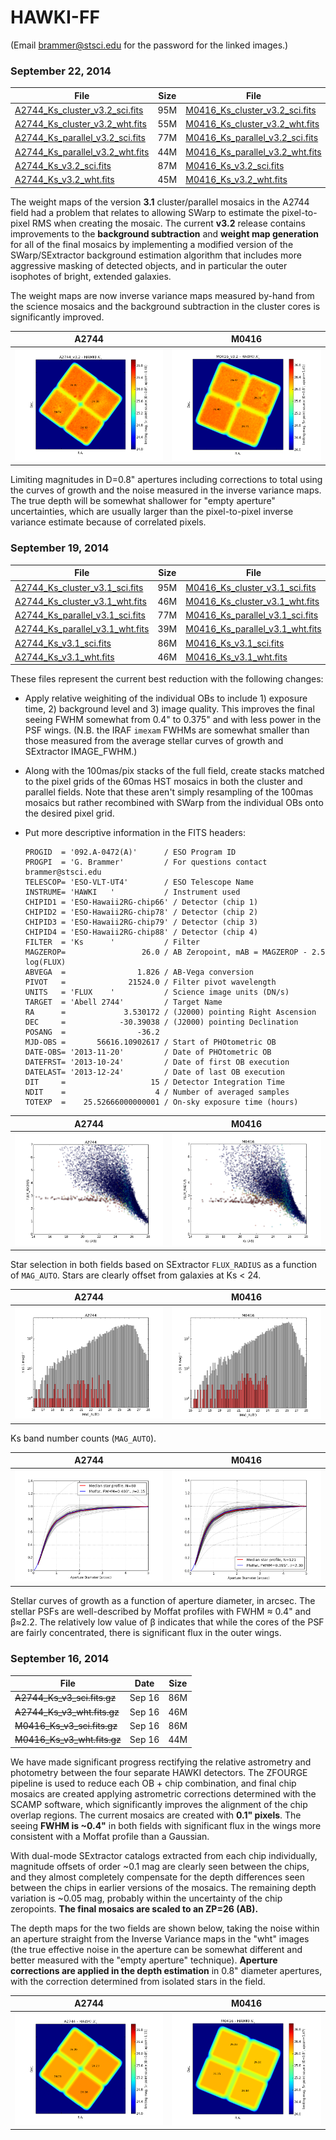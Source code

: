 HAWKI-FF
========

(Email brammer@stsci.edu for the password for the linked images.)

### September 22, 2014

|File            |  Size  |File            |  Size  |
|--------------- | ------ |--------------- | ------ |
|[A2744_Ks_cluster_v3.2_sci.fits](http://www.stsci.edu/~brammer/HFF/Stack/v3.2/A2744_Ks_cluster_v3.2_sci.fits.gz) | 95M |	[M0416_Ks_cluster_v3.2_sci.fits](http://www.stsci.edu/~brammer/HFF/Stack/v3.2/M0416_Ks_cluster_v3.2_sci.fits.gz) | 67M |
|[A2744_Ks_cluster_v3.2_wht.fits](http://www.stsci.edu/~brammer/HFF/Stack/v3.2/A2744_Ks_cluster_v3.2_wht.fits.gz) | 55M |	[M0416_Ks_cluster_v3.2_wht.fits](http://www.stsci.edu/~brammer/HFF/Stack/v3.2/M0416_Ks_cluster_v3.2_wht.fits.gz) | 38M |
|[A2744_Ks_parallel_v3.2_sci.fits](http://www.stsci.edu/~brammer/HFF/Stack/v3.2/A2744_Ks_parallel_v3.2_sci.fits.gz) | 77M |	[M0416_Ks_parallel_v3.2_sci.fits](http://www.stsci.edu/~brammer/HFF/Stack/v3.2/M0416_Ks_parallel_v3.2_sci.fits.gz) | 81M |
|[A2744_Ks_parallel_v3.2_wht.fits](http://www.stsci.edu/~brammer/HFF/Stack/v3.2/A2744_Ks_parallel_v3.2_wht.fits.gz) | 44M |	[M0416_Ks_parallel_v3.2_wht.fits](http://www.stsci.edu/~brammer/HFF/Stack/v3.2/M0416_Ks_parallel_v3.2_wht.fits.gz) | 45M |
|[A2744_Ks_v3.2_sci.fits](http://www.stsci.edu/~brammer/HFF/Stack/v3.2/A2744_Ks_v3.2_sci.fits.gz) | 87M |	[M0416_Ks_v3.2_sci.fits](http://www.stsci.edu/~brammer/HFF/Stack/v3.2/M0416_Ks_v3.2_sci.fits.gz) | 86M |
|[A2744_Ks_v3.2_wht.fits](http://www.stsci.edu/~brammer/HFF/Stack/v3.2/A2744_Ks_v3.2_wht.fits.gz) | 45M |	[M0416_Ks_v3.2_wht.fits](http://www.stsci.edu/~brammer/HFF/Stack/v3.2/M0416_Ks_v3.2_wht.fits.gz) | 53M |

The weight maps of the version **3.1** cluster/parallel mosaics in the A2744 field had a problem that relates to allowing SWarp to estimate the pixel-to-pixel RMS when creating the mosaic.  The current **v3.2** release contains improvements to the **background subtraction** and **weight map generation** for all of the final mosaics by implementing a modified version of the SWarp/SExtractor background estimation algorithm that includes more aggressive masking of detected objects, and in particular the outer isophotes of bright, extended galaxies.  

The weight maps are now inverse variance maps measured by-hand from the science mosaics and the background subtraction in the cluster cores is significantly improved.

| A2744 |  M0416 |
| ----- | ------ |
| ![A2744 Stars](https://raw.githubusercontent.com/gbrammer/HAWKI-FF/master/Doc/A2744_limiting_mag_v3.2.png) | ![M0416 Stars](https://raw.githubusercontent.com/gbrammer/HAWKI-FF/master/Doc/M0416_limiting_mag_v3.2.png) |

Limiting magnitudes in D=0.8" apertures including corrections to total using the curves of growth and the noise measured in the inverse variance maps.  The true depth will be somewhat shallower for "empty aperture" uncertainties, which are usually larger than the pixel-to-pixel inverse variance estimate because of correlated pixels.



### September 19, 2014

|File            |  Size  |File            |  Size  |
|--------------- | ------ |--------------- | ------ |
|[A2744_Ks_cluster_v3.1_sci.fits](http://www.stsci.edu/~brammer/HFF/Stack/v3.1/A2744_Ks_cluster_v3.1_sci.fits.gz) | 95M |	[M0416_Ks_cluster_v3.1_sci.fits](http://www.stsci.edu/~brammer/HFF/Stack/v3.1/M0416_Ks_cluster_v3.1_sci.fits.gz) | 67M |
|[A2744_Ks_cluster_v3.1_wht.fits](http://www.stsci.edu/~brammer/HFF/Stack/v3.1/A2744_Ks_cluster_v3.1_wht.fits.gz) | 46M |	[M0416_Ks_cluster_v3.1_wht.fits](http://www.stsci.edu/~brammer/HFF/Stack/v3.1/M0416_Ks_cluster_v3.1_wht.fits.gz) | 33M |
|[A2744_Ks_parallel_v3.1_sci.fits](http://www.stsci.edu/~brammer/HFF/Stack/v3.1/A2744_Ks_parallel_v3.1_sci.fits.gz) | 77M |	[M0416_Ks_parallel_v3.1_sci.fits](http://www.stsci.edu/~brammer/HFF/Stack/v3.1/M0416_Ks_parallel_v3.1_sci.fits.gz) | 81M |
|[A2744_Ks_parallel_v3.1_wht.fits](http://www.stsci.edu/~brammer/HFF/Stack/v3.1/A2744_Ks_parallel_v3.1_wht.fits.gz) | 39M |	[M0416_Ks_parallel_v3.1_wht.fits](http://www.stsci.edu/~brammer/HFF/Stack/v3.1/M0416_Ks_parallel_v3.1_wht.fits.gz) | 40M |
|[A2744_Ks_v3.1_sci.fits](http://www.stsci.edu/~brammer/HFF/Stack/v3.1/A2744_Ks_v3.1_sci.fits.gz) | 86M |	[M0416_Ks_v3.1_sci.fits](http://www.stsci.edu/~brammer/HFF/Stack/v3.1/M0416_Ks_v3.1_sci.fits.gz) | 86M |
|[A2744_Ks_v3.1_wht.fits](http://www.stsci.edu/~brammer/HFF/Stack/v3.1/A2744_Ks_v3.1_wht.fits.gz) | 46M |	[M0416_Ks_v3.1_wht.fits](http://www.stsci.edu/~brammer/HFF/Stack/v3.1/M0416_Ks_v3.1_wht.fits.gz) | 44M |

These files represent the current best reduction with the following changes:

* Apply relative weighiting of the individual OBs to include 1) exposure time, 2) background level and 3) image quality.  This improves the final seeing FWHM somewhat from 0.4" to 0.375" and with less power in the PSF wings.  (N.B. the IRAF `imexam` FWHMs are somewhat smaller than those measured from the average stellar curves of growth and SExtractor IMAGE_FWHM.)

* Along with the 100mas/pix stacks of the full field, create stacks matched to the pixel grids of the 60mas HST mosaics in both the cluster and parallel fields.  Note that these aren't simply resampling of the 100mas mosaics but rather recombined with SWarp from the individual OBs onto the desired pixel grid.

* Put more descriptive information in the FITS headers:
    
    ```
    PROGID  = '092.A-0472(A)'      / ESO Program ID
    PROGPI  = 'G. Brammer'         / For questions contact brammer@stsci.edu
    TELESCOP= 'ESO-VLT-UT4'        / ESO Telescope Name
    INSTRUME= 'HAWKI   '           / Instrument used
    CHIPID1 = 'ESO-Hawaii2RG-chip66' / Detector (chip 1)
    CHIPID2 = 'ESO-Hawaii2RG-chip78' / Detector (chip 2)
    CHIPID3 = 'ESO-Hawaii2RG-chip79' / Detector (chip 3)
    CHIPID4 = 'ESO-Hawaii2RG-chip88' / Detector (chip 4)
    FILTER  = 'Ks      '           / Filter
    MAGZEROP=                 26.0 / AB Zeropoint, mAB = MAGZEROP - 2.5 log(FLUX)
    ABVEGA  =                1.826 / AB-Vega conversion
    PIVOT   =              21524.0 / Filter pivot wavelength
    UNITS   = 'FLUX    '           / Science image units (DN/s)
    TARGET  = 'Abell 2744'         / Target Name
    RA      =             3.530172 / (J2000) pointing Right Ascension
    DEC     =            -30.39038 / (J2000) pointing Declination
    POSANG  =                -36.2
    MJD-OBS =       56616.10902617 / Start of PHOtometric OB
    DATE-OBS= '2013-11-20'         / Date of PHOtometric OB
    DATEFRST= '2013-10-24'         / Date of first OB execution
    DATELAST= '2013-12-24'         / Date of last OB execution
    DIT     =                   15 / Detector Integration Time
    NDIT    =                    4 / Number of averaged samples
    TOTEXP  =    25.52666000000001 / On-sky exposure time (hours)
    ```
    
| A2744 |  M0416 |
| ----- | ------ |
| ![A2744 Stars](https://raw.githubusercontent.com/gbrammer/HAWKI-FF/master/Doc/v3.1/A2744_star_selection.png) | ![M0416 Stars](https://raw.githubusercontent.com/gbrammer/HAWKI-FF/master/Doc/v3.1/M0416_star_selection.png) |

Star selection in both fields based on SExtractor `FLUX_RADIUS` as a function of `MAG_AUTO`. Stars are clearly offset from galaxies at Ks < 24.

| A2744 |  M0416 |
| ----- | ------ |
| ![A2744 Number Counts](https://raw.githubusercontent.com/gbrammer/HAWKI-FF/master/Doc/v3.1/A2744_number_counts.png) | ![M0416 Number Counts](https://raw.githubusercontent.com/gbrammer/HAWKI-FF/master/Doc/v3.1/M0416_number_counts.png) |

Ks band number counts (`MAG_AUTO`). 

| A2744 |  M0416 |
| ----- | ------ |
| ![A2744 CoG](https://raw.githubusercontent.com/gbrammer/HAWKI-FF/master/Doc/v3.1/A2744_apcorr.png) | ![M0416 CoG](https://raw.githubusercontent.com/gbrammer/HAWKI-FF/master/Doc/v3.1/M0416_apcorr.png) |

Stellar curves of growth as a function of aperture diameter, in arcsec. The stellar PSFs are well-described by Moffat profiles with FWHM &#x2248; 0.4" and &beta;&#x2248;2.2.  The relatively low value of &beta; indicates that while the cores of the PSF are fairly concentrated, there is significant flux in the outer wings.

### September 16, 2014

|      File            | Date   |  Size |
| -------------------- | ------ | ----- |
| ~~A2744_Ks_v3_sci.fits.gz~~ |  Sep 16 |  86M | 
| ~~A2744_Ks_v3_wht.fits.gz~~ |  Sep 16 |  46M | 
| ~~M0416_Ks_v3_sci.fits.gz~~ |  Sep 16 |  86M | 
| ~~M0416_Ks_v3_wht.fits.gz~~ |  Sep 16 |  44M | 


We have made significant progress rectifying the relative astrometry and photometry between the four separate HAWKI detectors.  The ZFOURGE pipeline is used to reduce each OB + chip combination, and final chip mosaics are created applying astrometric corrections determined with the SCAMP software, which significantly improves the alignment of the chip overlap regions.  The current mosaics are created with **0.1" pixels**.  The seeing **FWHM is ~0.4"** in both fields with significant flux in the wings more consistent with a Moffat profile than a Gaussian.
    
With dual-mode SExtractor catalogs extracted from each chip individually, magnitude offsets of order ~0.1 mag are clearly seen between the chips, and they almost completely compensate for the depth differences seen between the chips in earlier versions of the mosaics.  The remaining depth variation is ~0.05 mag, probably within the uncertainty of the chip zeropoints.  **The final mosaics are scaled to an ZP=26 (AB).**

The depth maps for the two fields are shown below, taking the noise within an aperture straight from the Inverse Variance maps in the "wht" images (the true effective noise in the aperture can be somewhat different and better measured with the "empty aperture" technique).  **Aperture corrections are applied in the depth estimation** in 0.8" diameter apertures, with the correction determined from isolated stars in the field.

| A2744 |  M0416 |
| ----- | ------ |
| ![A2744 Depth](https://raw.githubusercontent.com/gbrammer/HAWKI-FF/master/Doc/A2744_limiting_mag.png) | ![M0416 Depth](https://raw.githubusercontent.com/gbrammer/HAWKI-FF/master/Doc/M0416_limiting_mag.png) |

